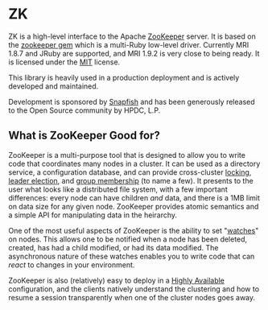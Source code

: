 # ZK

ZK is a high-level interface to the Apache [ZooKeeper][] server. It is based on the [zookeeper gem][] which is a multi-Ruby low-level driver. Currently MRI 1.8.7 and JRuby are supported, and MRI 1.9.2 is very close to being ready. It is licensed under the [MIT][] license. 

This library is heavily used in a production deployment and is actively developed and maintained.

Development is sponsored by [Snapfish][] and has been generously released to the Open Source community by HPDC, L.P.

[ZooKeeper]: http://zookeeper.apache.org/ "Apache ZooKeeper"
[zookeeper gem]: https://github.com/slyphon/zookeeper "slyphon-zookeeper gem"
[MIT]: http://www.gnu.org/licenses/license-list.html#Expat "MIT (Expat) License"
[Snapfish]: http://www.snapfish.com/ "Snapfish"

## What is ZooKeeper Good for?

ZooKeeper is a multi-purpose tool that is designed to allow you to write code that coordinates many nodes in a cluster. It can be used as a directory service, a configuration database, and can provide cross-cluster [locking][], [leader election][], and [group membership][] (to name a few). It presents to the user what looks like a distributed file system, with a few important differences: every node can have children _and_ data, and there is a 1MB limit on data size for any given node. ZooKeeper provides atomic semantics and a simple API for manipulating data in the heirarchy.

One of the most useful aspects of ZooKeeper is the ability to set "[watches][]" on nodes. This allows one to be notified when a node has been deleted, created, has had a child modified, or had its data modified. The asynchronous nature of these watches enables you to write code that can _react_ to changes in your environment.

ZooKeeper is also (relatively) easy to deploy in a [Highly Available][ha-config] configuration, and the clients natively understand the clustering and how to resume a session transparently when one of the cluster nodes goes away. 


[watches]: http://zookeeper.apache.org/doc/current/zookeeperProgrammers.html#ch_zkWatches
[locking]: http://zookeeper.apache.org/doc/current/recipes.html#sc_recipes_Locks
[leader election]: http://zookeeper.apache.org/doc/current/recipes.html#sc_leaderElection
[group membership]: http://zookeeper.apache.org/doc/current/recipes.html#sc_outOfTheBox
[ha-config]: http://zookeeper.apache.org/doc/current/zookeeperAdmin.html#sc_CrossMachineRequirements "HA config"

